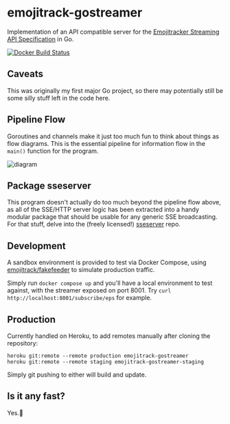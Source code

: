 emojitrack-gostreamer
=====================

Implementation of an API compatible server for
the [Emojitracker Streaming API Specification][1] in Go.

[![Docker Build Status](https://img.shields.io/docker/cloud/build/emojitracker/gostreamer.svg?style=flat-square)](https://hub.docker.com/r/emojitracker/gostreamer/)

Caveats
-------

This was originally my first major Go project, so there may potentially still
be some silly stuff left in the code here.

Pipeline Flow
-------------

Goroutines and channels make it just too much fun to think about things as flow
diagrams.  This is the essential pipeline for information flow in the `main()`
function for the program.

![diagram](docs/diagram.svg)

Package sseserver
-----------------

This program doesn't actually do too much beyond the pipeline flow above, as all
of the SSE/HTTP server logic has been extracted into a handy modular package
that should be usable for any generic SSE broadcasting.  For that stuff, delve
into the (freely licensed!) [sseserver](https://github.com/mroth/sseserver/)
repo.


Development
-----------

A sandbox environment is provided to test via Docker Compose, using
[emojitrack/fakefeeder](https://github.com/emojitracker/emojitrack-fakefeeder)
to simulate production traffic.

Simply run `docker compose up` and you'll have a local environment to test
against, with the streamer exposed on port 8001. Try `curl
http://localhost:8001/subscribe/eps` for example.

Production
----------

Currently handled on Heroku, to add remotes manually after cloning the repository:

    heroku git:remote --remote production emojitrack-gostreamer
    heroku git:remote --remote staging emojitrack-gostreamer-staging

Simply git pushing to either will build and update.

Is it any fast?
---------------

Yes.:racehorse:

[1]: http://github.com/mroth/emojitrack-streamer-spec
